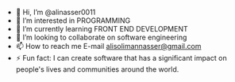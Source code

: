 - 👋 Hi, I’m @alinasser0011
- 👀 I’m interested in PROGRAMMING
- 🌱 I’m currently learning FRONT END DEVELOPMENT 
- 💞️ I’m looking to collaborate on software engineering
- 📫 How to reach me E-mail alisolimannasser@gmail.com
- ⚡ Fun fact: I can create software that has a significant impact on people's lives and communities around the world.

<!---
alinasser0011/alinasser0011 is a ✨ special ✨ repository because its `README.md` (this file) appears on your GitHub profile.
You can click the Preview link to take a look at your changes.
--->
